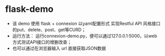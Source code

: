 # flask-demo

* 该 demo 使用 flask + connexion 以yaml配置形式 实现Restful API 风格接口的put、delete、post、get等CURD；
* 运行方法： 运行connexion-demo.py，便可以通过127.0.0.1:5000，以web方式测试API接口的增删改查；
* 也可以通过在浏览器输入 url 直接获取JSON数据